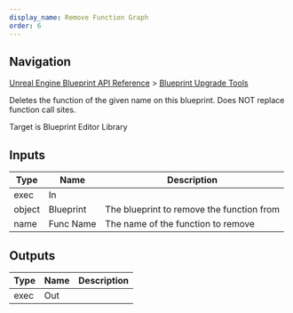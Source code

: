 ```yaml
---
display_name: Remove Function Graph
order: 6
---
```

## Navigation

[Unreal Engine Blueprint API Reference](https://dev.epicgames.com/documentation/en-us/unreal-engine/BlueprintAPI) > [Blueprint Upgrade Tools](https://dev.epicgames.com/documentation/en-us/unreal-engine/BlueprintAPI/BlueprintUpgradeTools)

Deletes the function of the given name on this blueprint. Does NOT replace function call sites.

Target is Blueprint Editor Library

## Inputs

| Type | Name | Description |
| --- | --- | --- |
| exec | In |  |
| object | Blueprint | The blueprint to remove the function from |
| name | Func Name | The name of the function to remove |

## Outputs

| Type | Name | Description |
| --- | --- | --- |
| exec | Out |  |

